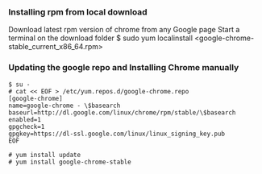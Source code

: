 ### Installing rpm from local download

Download latest rpm version of chrome from any Google page
Start a terminal on the download folder
$ sudo yum localinstall <google-chrome-stable_current_x86_64.rpm>


### Updating the google repo and Installing Chrome manually

    $ su -
    # cat << EOF > /etc/yum.repos.d/google-chrome.repo
    [google-chrome]
    name=google-chrome - \$basearch
    baseurl=http://dl.google.com/linux/chrome/rpm/stable/\$basearch
    enabled=1
    gpgcheck=1
    gpgkey=https://dl-ssl.google.com/linux/linux_signing_key.pub
    EOF 

    # yum install update
    # yum install google-chrome-stable